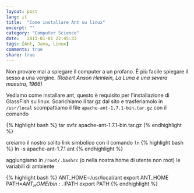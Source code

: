 ```yaml
---
layout: post
lang: it
title:  "Come installare Ant su linux"
excerpt: ""
category: "Computer Science"
date:   2013-01-01 22:45:33
tags: [Ant, Java, Linux]
comments: true
share: true
---
```


Non provare mai a spiegare il computer a un profano. È più facile spiegare il sesso a una vergine.
*(Robert Anson Heinlein, La Luna è una severa maestra, 1966)*

Vediamo come installare ant, questo è requisito per l'installazione di GlassFish su linux.
Scarichiamo il tar.gz dal sito e trasferiamolo in `/usr/local`
scompattiamo il file `apache-ant-1.7.1-bin.tar.gz` con il comando

{% highlight bash %}
tar xvfz apache-ant-1.7.1-bin.tar.gz
{% endhighlight %}

creiamo il nostro solito link simbolico con il comando `ln`
{% highlight bash %}
ln -s apache-ant-1.7.1 ant
{% endhighlight %}

aggiungiamo in `/root/.bashrc` (o nella nostra home di utente non root) le variabili di ambiente

{% highlight bash %}
ANT_HOME=/usr/local/ant
export ANT_HOME
PATH=$ANT_HOME/bin:.:$PATH
export PATH
{% endhighlight %}


